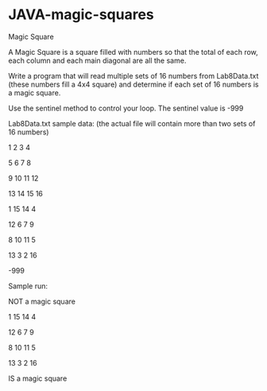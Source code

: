 # JAVA-magic-squares

Magic Square

A Magic Square is a square filled with numbers so that the total of each row, each column and each main diagonal are all the same.

Write a program that will read multiple sets of 16 numbers from Lab8Data.txt (these numbers fill a 4x4 square) and determine if each set of 16 numbers is a magic square.

Use the sentinel method to control your loop. The sentinel value is -999

Lab8Data.txt sample data: (the actual file will contain more than two sets of 16 numbers)

1 2 3 4

5 6 7 8

9 10 11 12

13 14 15 16

1 15 14 4

12 6 7 9

8 10 11 5

13 3 2 16

-999

Sample run:

NOT a magic square

1 15 14 4

12 6 7 9

8 10 11 5

13 3 2 16

IS a magic square
